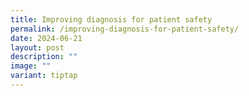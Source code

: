 ```yaml
---
title: Improving diagnosis for patient safety
permalink: /improving-diagnosis-for-patient-safety/
date: 2024-06-21
layout: post
description: ""
image: ""
variant: tiptap
---
```

